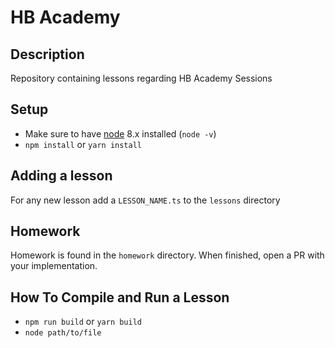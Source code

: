 # HB Academy

## Description
Repository containing lessons regarding HB Academy Sessions

## Setup
- Make sure to have [node](https://nodejs.org/en/) 8.x installed (`node -v`)
- `npm install` or `yarn install`

## Adding a lesson
For any new lesson add a `LESSON_NAME.ts` to the `lessons` directory

## Homework

Homework is found in the `homework` directory. When finished, open a PR with your implementation.

## How To Compile and Run a Lesson

- `npm run build` or `yarn build`
- `node path/to/file`
